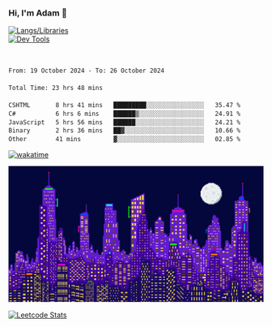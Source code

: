 ### Hi, I'm Adam 👋

[![Langs/Libraries](https://skillicons.dev/icons?i=cs,dotnet,js,css,html,sass,ts,jquery,bootstrap)](https://skillicons.dev)
<br/>
[![Dev Tools](https://skillicons.dev/icons?i=git,github,githubactions,visualstudio)](https://skillicons.dev)

<br/>

<!--START_SECTION:waka-->

```txt
From: 19 October 2024 - To: 26 October 2024

Total Time: 23 hrs 48 mins

CSHTML       8 hrs 41 mins   █████████░░░░░░░░░░░░░░░░   35.47 %
C#           6 hrs 6 mins    ██████▒░░░░░░░░░░░░░░░░░░   24.91 %
JavaScript   5 hrs 56 mins   ██████░░░░░░░░░░░░░░░░░░░   24.21 %
Binary       2 hrs 36 mins   ██▓░░░░░░░░░░░░░░░░░░░░░░   10.66 %
Other        41 mins         ▓░░░░░░░░░░░░░░░░░░░░░░░░   02.85 %
```

<!--END_SECTION:waka-->

[![wakatime](https://wakatime.com/badge/user/2234bda2-efd3-47c5-8724-79108edfe9aa.svg)](https://wakatime.com/@2234bda2-efd3-47c5-8724-79108edfe9aa)

![Pixelated city at night](./media/city.gif)

[![Leetcode Stats](https://leetcard.jacoblin.cool/cadamsmith?theme=nord)](https://leetcode.com/cadamsmith)
